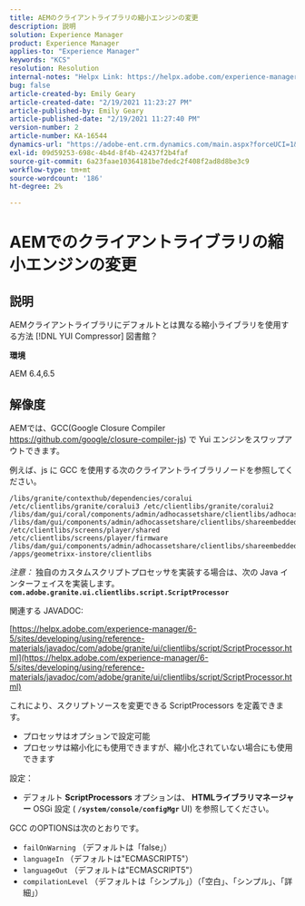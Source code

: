 ```yaml
---
title: AEMのクライアントライブラリの縮小エンジンの変更
description: 説明
solution: Experience Manager
product: Experience Manager
applies-to: "Experience Manager"
keywords: "KCS"
resolution: Resolution
internal-notes: "Helpx Link: https://helpx.adobe.com/experience-manager/kb/how-to-change-the-minification-engine-for-client-libraries-in-AEM.html"
bug: false
article-created-by: Emily Geary
article-created-date: "2/19/2021 11:23:27 PM"
article-published-by: Emily Geary
article-published-date: "2/19/2021 11:27:40 PM"
version-number: 2
article-number: KA-16544
dynamics-url: "https://adobe-ent.crm.dynamics.com/main.aspx?forceUCI=1&pagetype=entityrecord&etn=knowledgearticle&id=841cea73-0973-eb11-a812-00224809aac7"
exl-id: 09d59253-698c-4b4d-8f4b-42437f2b4faf
source-git-commit: 6a23faae10364181be7dedc2f408f2ad8d8be3c9
workflow-type: tm+mt
source-wordcount: '186'
ht-degree: 2%

---
```


# AEMでのクライアントライブラリの縮小エンジンの変更

## 説明


AEMクライアントライブラリにデフォルトとは異なる縮小ライブラリを使用する方法 [!DNL YUI Compressor] 図書館？

<b>環境</b>

AEM 6.4,6.5


## 解像度


AEMでは、GCC(Google Closure Compiler https://github.com/google/closure-compiler-js) で Yui エンジンをスワップアウトできます。

例えば、js に GCC を使用する次のクライアントライブラリノードを参照してください。

```
/libs/granite/contexthub/dependencies/coralui /etc/clientlibs/granite/coralui3 /etc/clientlibs/granite/coralui2 /libs/dam/gui/coral/components/admin/adhocassetshare/clientlibs/adhocassetshare /libs/dam/gui/components/admin/adhocassetshare/clientlibs/shareembedded /etc/clientlibs/screens/player/shared /etc/clientlibs/screens/player/firmware /libs/dam/gui/components/admin/adhocassetshare/clientlibs/shareembeddedpreview /apps/geometrixx-instore/clientlibs
```


*注意：* 独自のカスタムスクリプトプロセッサを実装する場合は、次の Java インターフェイスを実装します。 <b>`com.adobe.granite.ui.clientlibs.script.ScriptProcessor`</b>



関連する JAVADOC:

[https://helpx.adobe.com/experience-manager/6-5/sites/developing/using/reference-materials/javadoc/com/adobe/granite/ui/clientlibs/script/ScriptProcessor.html](https://helpx.adobe.com/experience-manager/6-5/sites/developing/using/reference-materials/javadoc/com/adobe/granite/ui/clientlibs/script/ScriptProcessor.html)

これにより、スクリプトソースを変更できる ScriptProcessors を定義できます。

- プロセッサはオプションで設定可能
- プロセッサは縮小化にも使用できますが、縮小化されていない場合にも使用できます




設定：

- デフォルト <b>ScriptProcessors </b>オプションは、 <b>HTMLライブラリマネージャー</b> OSGi 設定 ( <b>`/system/console/configMgr`</b> UI) を参照してください。




GCC のOPTIONSは次のとおりです。

- `failOnWarning` （デフォルトは「false」）
- `languageIn` （デフォルトは&quot;ECMASCRIPT5&quot;）
- `languageOut` （デフォルトは&quot;ECMASCRIPT5&quot;）
- `compilationLevel` （デフォルトは「シンプル」）（「空白」、「シンプル」、「詳細」）
